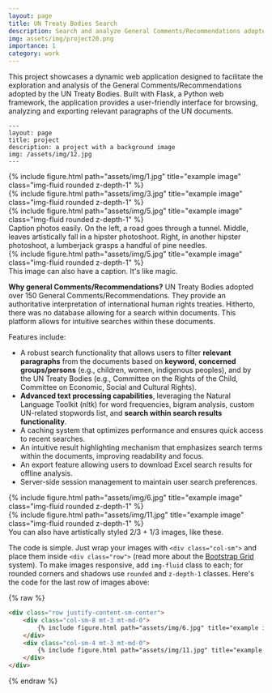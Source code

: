 ```yaml
---
layout: page
title: UN Treaty Bodies Search
description: Search and analyze General Comments/Recommendations adopted by the UN Treaty Bodies
img: assets/img/project20.png
importance: 1
category: work
---
```


This project showcases a dynamic web application designed to facilitate the exploration and analysis of the General Comments/Recommendations adopted by the UN Treaty Bodies. Built with Flask, a Python web framework, the application provides a user-friendly interface for browsing, analyzing and exporting relevant paragraphs of the UN documents.

    ---
    layout: page
    title: project
    description: a project with a background image
    img: /assets/img/12.jpg
    ---

<div class="row">
    <div class="col-sm mt-3 mt-md-0">
        {% include figure.html path="assets/img/1.jpg" title="example image" class="img-fluid rounded z-depth-1" %}
    </div>
    <div class="col-sm mt-3 mt-md-0">
        {% include figure.html path="assets/img/3.jpg" title="example image" class="img-fluid rounded z-depth-1" %}
    </div>
    <div class="col-sm mt-3 mt-md-0">
        {% include figure.html path="assets/img/5.jpg" title="example image" class="img-fluid rounded z-depth-1" %}
    </div>
</div>
<div class="caption">
    Caption photos easily. On the left, a road goes through a tunnel. Middle, leaves artistically fall in a hipster photoshoot. Right, in another hipster photoshoot, a lumberjack grasps a handful of pine needles.
</div>
<div class="row">
    <div class="col-sm mt-3 mt-md-0">
        {% include figure.html path="assets/img/5.jpg" title="example image" class="img-fluid rounded z-depth-1" %}
    </div>
</div>
<div class="caption">
    This image can also have a caption. It's like magic.
</div>

<p><strong>Why general Comments/Recommendations?</strong> UN Treaty Bodies adopted over 150 General Comments/Recommendations. They provide an authoritative interpretation of international human rights treaties. Hitherto, there was no database allowing for a search within documents. This platform allows for intuitive searches within these documents.</p>

<p>Features include:
<ul>
    <li>A robust search functionality that allows users to filter <strong>relevant paragraphs</strong> from the documents based on <strong>keyword</strong>, <strong>concerned groups/persons</strong> (e.g., children, women, indigenous peoples), and by the UN Treaty Bodies (e.g., Committee on the Rights of the Child, Committee on Economic, Social and Cultural Rights).</li>
    <li><strong>Advanced text processing capabilities</strong>, leveraging the Natural Language Toolkit (nltk) for word frequencies, bigram analysis, custom UN-related stopwords list, and <strong>search within search results functionality</strong>.</li>
    <li>A caching system that optimizes performance and ensures quick access to recent searches.</li>
    <li>An intuitive result highlighting mechanism that emphasizes search terms within the documents, improving readability and focus.</li>
    <li>An export feature allowing users to download Excel search results for offline analysis.</li>
    <li>Server-side session management to maintain user search preferences.</li>
</ul>
</p>

<div class="row justify-content-sm-center">
    <div class="col-sm-8 mt-3 mt-md-0">
        {% include figure.html path="assets/img/6.jpg" title="example image" class="img-fluid rounded z-depth-1" %}
    </div>
    <div class="col-sm-4 mt-3 mt-md-0">
        {% include figure.html path="assets/img/11.jpg" title="example image" class="img-fluid rounded z-depth-1" %}
    </div>
</div>
<div class="caption">
    You can also have artistically styled 2/3 + 1/3 images, like these.
</div>


The code is simple.
Just wrap your images with `<div class="col-sm">` and place them inside `<div class="row">` (read more about the <a href="https://getbootstrap.com/docs/4.4/layout/grid/">Bootstrap Grid</a> system).
To make images responsive, add `img-fluid` class to each; for rounded corners and shadows use `rounded` and `z-depth-1` classes.
Here's the code for the last row of images above:

{% raw %}
```html
<div class="row justify-content-sm-center">
    <div class="col-sm-8 mt-3 mt-md-0">
        {% include figure.html path="assets/img/6.jpg" title="example image" class="img-fluid rounded z-depth-1" %}
    </div>
    <div class="col-sm-4 mt-3 mt-md-0">
        {% include figure.html path="assets/img/11.jpg" title="example image" class="img-fluid rounded z-depth-1" %}
    </div>
</div>
```
{% endraw %}
